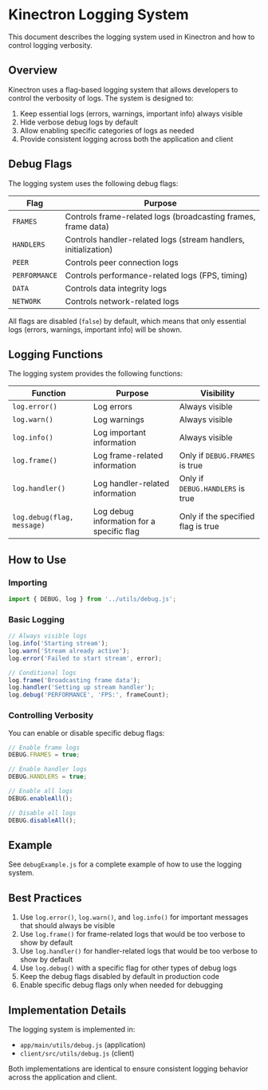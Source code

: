 # Kinectron Logging System

This document describes the logging system used in Kinectron and how to control logging verbosity.

## Overview

Kinectron uses a flag-based logging system that allows developers to control the verbosity of logs. The system is designed to:

1. Keep essential logs (errors, warnings, important info) always visible
2. Hide verbose debug logs by default
3. Allow enabling specific categories of logs as needed
4. Provide consistent logging across both the application and client

## Debug Flags

The logging system uses the following debug flags:

| Flag          | Purpose                                                         |
| ------------- | --------------------------------------------------------------- |
| `FRAMES`      | Controls frame-related logs (broadcasting frames, frame data)   |
| `HANDLERS`    | Controls handler-related logs (stream handlers, initialization) |
| `PEER`        | Controls peer connection logs                                   |
| `PERFORMANCE` | Controls performance-related logs (FPS, timing)                 |
| `DATA`        | Controls data integrity logs                                    |
| `NETWORK`     | Controls network-related logs                                   |

All flags are disabled (`false`) by default, which means that only essential logs (errors, warnings, important info) will be shown.

## Logging Functions

The logging system provides the following functions:

| Function                   | Purpose                                   | Visibility                         |
| -------------------------- | ----------------------------------------- | ---------------------------------- |
| `log.error()`              | Log errors                                | Always visible                     |
| `log.warn()`               | Log warnings                              | Always visible                     |
| `log.info()`               | Log important information                 | Always visible                     |
| `log.frame()`              | Log frame-related information             | Only if `DEBUG.FRAMES` is true     |
| `log.handler()`            | Log handler-related information           | Only if `DEBUG.HANDLERS` is true   |
| `log.debug(flag, message)` | Log debug information for a specific flag | Only if the specified flag is true |

## How to Use

### Importing

```javascript
import { DEBUG, log } from '../utils/debug.js';
```

### Basic Logging

```javascript
// Always visible logs
log.info('Starting stream');
log.warn('Stream already active');
log.error('Failed to start stream', error);

// Conditional logs
log.frame('Broadcasting frame data');
log.handler('Setting up stream handler');
log.debug('PERFORMANCE', 'FPS:', frameCount);
```

### Controlling Verbosity

You can enable or disable specific debug flags:

```javascript
// Enable frame logs
DEBUG.FRAMES = true;

// Enable handler logs
DEBUG.HANDLERS = true;

// Enable all logs
DEBUG.enableAll();

// Disable all logs
DEBUG.disableAll();
```

## Example

See `debugExample.js` for a complete example of how to use the logging system.

## Best Practices

1. Use `log.error()`, `log.warn()`, and `log.info()` for important messages that should always be visible
2. Use `log.frame()` for frame-related logs that would be too verbose to show by default
3. Use `log.handler()` for handler-related logs that would be too verbose to show by default
4. Use `log.debug()` with a specific flag for other types of debug logs
5. Keep the debug flags disabled by default in production code
6. Enable specific debug flags only when needed for debugging

## Implementation Details

The logging system is implemented in:

- `app/main/utils/debug.js` (application)
- `client/src/utils/debug.js` (client)

Both implementations are identical to ensure consistent logging behavior across the application and client.
